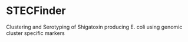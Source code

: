 # STECFinder
Clustering and Serotyping of Shigatoxin producing E. coli using genomic cluster specific markers
